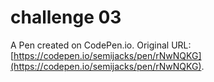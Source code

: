 # challenge 03

A Pen created on CodePen.io. Original URL: [https://codepen.io/semijacks/pen/rNwNQKG](https://codepen.io/semijacks/pen/rNwNQKG).


